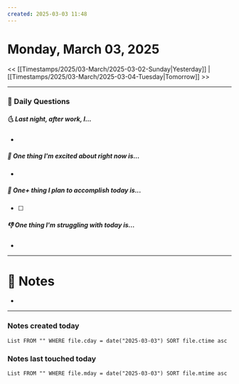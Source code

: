 ```yaml
---
created: 2025-03-03 11:48
---
```

# Monday, March 03, 2025

<< [[Timestamps/2025/03-March/2025-03-02-Sunday|Yesterday]] | [[Timestamps/2025/03-March/2025-03-04-Tuesday|Tomorrow]] >>

---
### 📅 Daily Questions
##### 🌜 Last night, after work, I...
- 

##### 🙌 One thing I'm excited about right now is...
- 

##### 🚀 One+ thing I plan to accomplish today is...
- [ ] 

##### 👎 One thing I'm struggling with today is...
- 

---
# 📝 Notes
- 

---
### Notes created today
```dataview
List FROM "" WHERE file.cday = date("2025-03-03") SORT file.ctime asc
```

### Notes last touched today
```dataview
List FROM "" WHERE file.mday = date("2025-03-03") SORT file.mtime asc
```